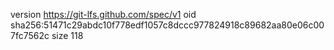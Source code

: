 version https://git-lfs.github.com/spec/v1
oid sha256:51471c29abdc10f778edf1057c8dccc977824918c89682aa80e06c007fc7562c
size 118
